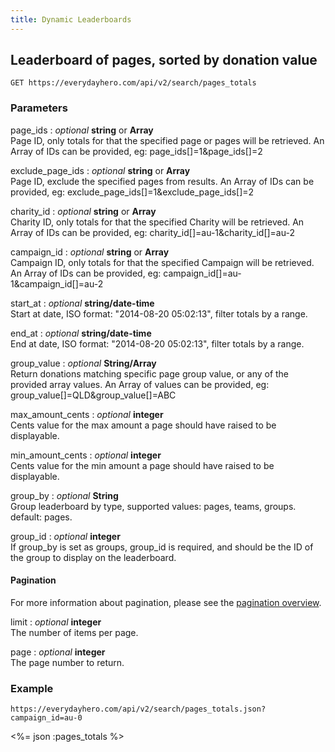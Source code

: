 ```yaml
---
title: Dynamic Leaderboards
---
```


## Leaderboard of pages, sorted by donation value

    GET https://everydayhero.com/api/v2/search/pages_totals

### Parameters

page_ids : _optional_ **string** or **Array**<br/>
Page ID, only totals for that the specified page or pages will be retrieved.
An Array of IDs can be provided, eg: page_ids[]=1&page_ids[]=2

exclude_page_ids : _optional_ **string** or **Array**<br/>
Page ID, exclude the specified pages from results.
An Array of IDs can be provided, eg: exclude_page_ids[]=1&exclude_page_ids[]=2

charity_id : _optional_ **string** or **Array**<br/>
Charity ID, only totals for that the specified Charity will be retrieved.
An Array of IDs can be provided, eg: charity_id[]=au-1&charity_id[]=au-2

campaign_id : _optional_ **string** or **Array**<br/>
Campaign ID, only totals for that the specified Campaign will be retrieved.
An Array of IDs can be provided, eg: campaign_id[]=au-1&campaign_id[]=au-2

start_at : _optional_ **string/date-time**<br/>
Start at date, ISO format: "2014-08-20 05:02:13", filter totals by a range.

end_at : _optional_ **string/date-time**<br/>
End at date, ISO format: "2014-08-20 05:02:13", filter totals by a range.

group_value : _optional_ **String/Array**<br/>
Return donations matching specific page group value, or any of the provided array values.
An Array of values can be provided, eg: group_value[]=QLD&group_value[]=ABC

max_amount_cents : _optional_ **integer**<br/>
Cents value for the max amount a page should have raised to be displayable.

min_amount_cents : _optional_ **integer**<br/>
Cents value for the min amount a page should have raised to be displayable.

group_by : _optional_ **String**<br/>
Group leaderboard by type, supported values: pages, teams, groups. default: pages.

group_id : _optional_ **integer**<br/>
If group_by is set as groups, group_id is required, and should be the ID of the group to display on the leaderboard.

#### Pagination

For more information about pagination, please see the [pagination
overview](/overview/#pagination).

limit : _optional_ **integer**<br/>
The number of items per page.

page : _optional_ **integer**<br/>
The page number to return.

### Example

    https://everydayhero.com/api/v2/search/pages_totals.json?campaign_id=au-0

<%= json :pages_totals %>
